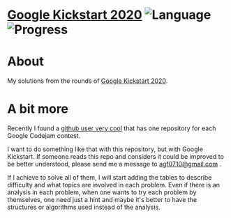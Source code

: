 # [Google Kickstart 2020](https://codingcompetitions.withgoogle.com/kickstart/archive/2020) ![Language](https://img.shields.io/badge/language-Python-blue) ![Progress](https://img.shields.io/badge/solved-3%2F8-yellow)
# About
My solutions from the rounds of [Google Kickstart 2020][1].

# A bit more
Recently I found a [github user very cool][2] that has one repository for each Google Codejam contest.

I want to do something like that with this repository, but with Google Kickstart.
If someone reads this repo and considers it could be improved to be better understood, please send me a message to agf0710@gmail.com .

If I achieve to solve all of them, I will start adding the tables to describe difficulty and what topics are involved in each problem.
Even if there is an analysis in each problem, when one wants to try each problem by themselves, one need just a hint and maybe it's 
better to have the structures or algorithms used instead of the analysis.

[1]: https://codingcompetitions.withgoogle.com/kickstart/
[2]: https://github.com/kamyu104